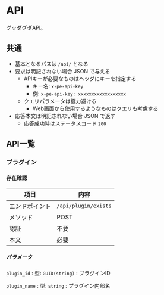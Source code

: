 # API

グッダグダAPI。

## 共通

* 基本となるパスは `/api/` となる
* 要求は明記されない場合 JSON で与える
  * APIキーが必要なものはヘッダにキーを指定する
    * キー名: `x-pe-api-key`
    * 例: `x-pe-api-key: xxxxxxxxxxxxxxxxxx`
  * クエリパラメータは極力避ける
    * Web画面から使用するようなものはクエリも考慮する
* 応答本文は明記されない場合 JSON で返す
  * 応答成功時はステータスコード `200`

## API一覧

### プラグイン

#### 存在確認

| 項目 | 内容 |
|---|---|
| エンドポイント | `/api/plugin/exists` |
| メソッド | POST |
| 認証 | 不要 |
| 本文 | 必要 |

##### パラメータ

`plugin_id`
:   型: `GUID(string)`
:   プラグインID

`plugin_name`
:   型: `string`
:   プラグイン内部名
